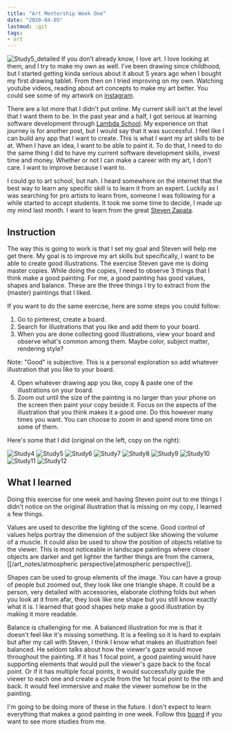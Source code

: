 ```yaml
---
title: "Art Mentorship Week One"
date: "2020-04-05"
lastmod: :git
tags:
- art
---
```


![Study5_detailed](attachments/study5_detailed.png)
If you don’t already know, I love art. I love looking at them, and I try to make 
my own as well. I’ve been drawing since childhood, but I started getting kinda 
serious about it about 5 years ago when I bought my first drawing tablet. From 
then on I tried improving on my own. Watching youtube videos, reading about art 
concepts to make my art better. You could see some of my artwork on
[instagram](https://www.instagram.com/xanderjakeq.art/).

There are a lot more that I didn't put online. My current skill isn't at the level that 
I want them to be. In the past year and a half, I got serious at learning 
software development through [Lambda School](https://lambdaschool.com/).
My experience on that journey is for another post, but I would say that it was 
successful. I feel like I can build any app that I want to create. This is what I want my 
art skills to be at. When I have an idea, I want to be able to paint it. To do that, I need
to do the same thing I did to have my current software development skills, invest time
and money. Whether or not I can make a career with my art, I don't care. I want to 
improve because I want to.

I could go to art school, but nah. I heard somewhere on the internet that the best way
to learn any specific skill is to learn it from an expert. Luckily as I was searching for
pro artists to learn from, someone I was following for a while started to accept 
students. It took me some time to decide, I made up my mind last month. I want to
learn from the great [Steven Zapata](https://www.instagram.com/stevenzapata_art/).

## Instruction
The way this is going to work is that I set my goal and Steven will help me get there. 
My goal is to improve my art skills but specifically, I want to be able to create good 
illustrations.
The exercise Steven gave me is doing master copies. While doing the copies, I need to
observe 3 things that I think make a good painting. For me, a good painting has good 
values, shapes and balance. These are the three things I try to extract from the 
(master) paintings that I liked.

If you want to do the same exercise, here are some steps you could follow:
1. Go to pinterest, create a board.
2. Search for illustrations that you like and add them to your board.
3. When you are done collecting good illustrations, view your board and observe what's common among them. Maybe color,
subject matter, rendering style?

Note: "Good" is subjective. This is a personal exploration so add whatever illustration 
that you like to your board.

4. Open whatever drawing app you like, copy & paste one of the illustrations on your board. 
5. Zoom out until the size of the painting is no larger than your phone on the screen then paint your copy beside it. 
Focus on the aspects of the illustration that you think makes it a good one. Do this however many times you want. You can choose to zoom in and spend more time on some of them.

Here's some that I did (original on the left, copy on the right):

![Study4](attachments/study4.png)
![Study5](attachments/study5.png)
![Study6](attachments/study6.png)
![Study7](attachments/study7.png)
![Study8](attachments/study8.png)
![Study9](attachments/study9.png)
![Study10](attachments/study10.png)
![Study11](attachments/study11.png)
![Study12](attachments/study12.png)

## What I learned

Doing this exercise for one week and having Steven point out to me things I didn't 
notice on the original illustration that is missing on my copy, I learned a few things.

Values are used to describe the lighting of the scene. Good control of values helps
portray the dimension of the subject like showing the volume of a muscle. It could 
also be used to show the position of objects relative to the viewer. This is most 
noticeable in landscape paintings where closer objects are darker and get lighter the 
farther things are from the camera, [[/art_notes/atmospheric perspective|atmospheric perspective]].

Shapes can be used to group elements of the image. You can have a group of people 
but zoomed out, they look like one triangle shape. It could be a person, very detailed 
with accessories, elaborate clothing folds but when you look at it from afar, they look 
like one shape but you still know exactly what it is. I learned that good shapes help 
make a good illustration by making it more readable.

Balance is challenging for me. A balanced illustration for me is that it doesn't feel like 
it's missing something. It is a feeling so it is hard to explain but after my call with 
Steven, I think I know what makes an illustration feel balanced. He seldom talks about 
how the viewer's gaze would move throughout the painting. If it has 1 focal point, a 
good painting would have supporting elements that would pull the viewer's gaze back
to the focal point. Or if it has multiple focal points, it would successfully guide the 
viewer to each one and create a cycle from the 1st focal point to the nth and back. It 
would feel immersive and make the viewer somehow be in the painting.

I'm going to be doing more of these in the future. I don't expect to learn everything 
that makes a good painting in one week. Follow this [board](https://www.pinterest.com/xanderjakeq/sketch-dump/) if you want to see more 
studies from me.